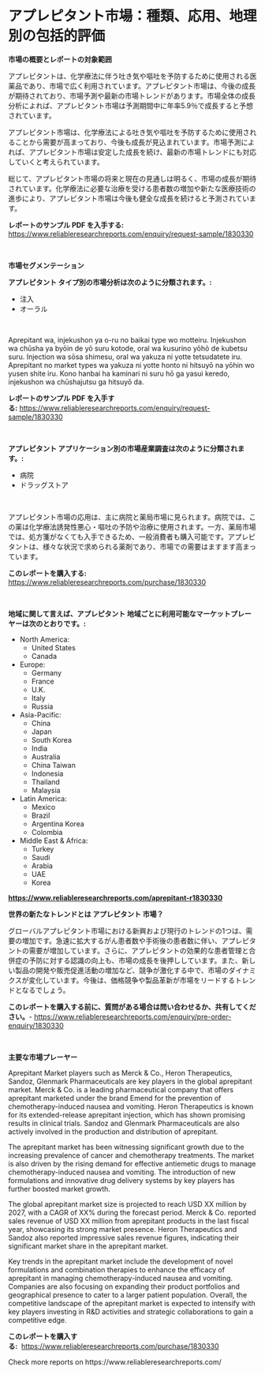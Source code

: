 <p><h1>アプレピタント市場：種類、応用、地理別の包括的評価</h1></p><p><strong>市場の概要とレポートの対象範囲</strong></p>
<p><p>アプレピタントは、化学療法に伴う吐き気や嘔吐を予防するために使用される医薬品であり、市場で広く利用されています。アプレピタント市場は、今後の成長が期待されており、市場予測や最新の市場トレンドがあります。市場全体の成長分析によれば、アプレピタント市場は予測期間中に年率5.9％で成長すると予想されています。</p><p>アプレピタント市場は、化学療法による吐き気や嘔吐を予防するために使用されることから需要が高まっており、今後も成長が見込まれています。市場予測によれば、アプレピタント市場は安定した成長を続け、最新の市場トレンドにも対応していくと考えられています。</p><p>総じて、アプレピタント市場の将来と現在の見通しは明るく、市場の成長が期待されています。化学療法に必要な治療を受ける患者数の増加や新たな医療技術の進歩により、アプレピタント市場は今後も健全な成長を続けると予測されています。</p></p>
<p><strong>レポートのサンプル PDF を入手する:</strong> <a href="https://www.reliableresearchreports.com/enquiry/request-sample/1830330">https://www.reliableresearchreports.com/enquiry/request-sample/1830330</a></p>
<p>&nbsp;</p>
<p><strong>市場セグメンテーション</strong></p>
<p><strong>アプレピタント タイプ別の市場分析は次のように分類されます。:</strong></p>
<p><ul><li>注入</li><li>オーラル</li></ul></p>
<p>&nbsp;</p>
<p><p>Aprepitant wa, injekushon ya o-ru no baikai type wo motteiru. Injekushon wa chūsha ya byōin de yō suru kotode, oral wa kusurino yōhō de kubetsu suru. Injection wa sōsa shimesu, oral wa yakuza ni yotte tetsudatete iru. Aprepitant no market types wa yakuza ni yotte honto ni hitsuyō na yōhin wo yusen shite iru. Kono hanbai ha kaminari ni suru hō ga yasui keredo, injekushon wa chūshajutsu ga hitsuyō da.</p></p>
<p><strong>レポートのサンプル PDF を入手する:</strong>&nbsp;<a href="https://www.reliableresearchreports.com/enquiry/request-sample/1830330">https://www.reliableresearchreports.com/enquiry/request-sample/1830330</a></p>
<p>&nbsp;</p>
<p><strong> アプレピタント アプリケーション別の市場産業調査は次のように分類されます。:</strong></p>
<p><ul><li>病院</li><li>ドラッグストア</li></ul></p>
<p>&nbsp;</p>
<p><p>アプレピタント市場の応用は、主に病院と薬局市場に見られます。病院では、この薬は化学療法誘発性悪心・嘔吐の予防や治療に使用されます。一方、薬局市場では、処方箋がなくても入手できるため、一般消費者も購入可能です。アプレピタントは、様々な状況で求められる薬剤であり、市場での需要はますます高まっています。</p></p>
<p><strong>このレポートを購入する:</strong>&nbsp; <a href="https://www.reliableresearchreports.com/purchase/1830330">https://www.reliableresearchreports.com/purchase/1830330</a></p>
<p>&nbsp;</p>
<p><strong>地域に関して言えば、アプレピタント 地域ごとに利用可能なマーケットプレーヤーは次のとおりです。:</strong></p>
<p><ul>
    <li>
        North America:
        <ul>
            <li>United States</li>
            <li>Canada</li>
        </ul>
    </li>
    <li>
        Europe:
        <ul>
            <li>Germany</li>
            <li>France</li>
            <li>U.K.</li>
            <li>Italy</li>
            <li>Russia</li>
        </ul>
    </li>
    <li>
        Asia-Pacific:
        <ul>
            <li>China</li>
            <li>Japan</li>
            <li>South Korea</li>
            <li>India</li>
            <li>Australia</li>
            <li>China Taiwan</li>
            <li>Indonesia</li>
            <li>Thailand</li>
            <li>Malaysia</li>
        </ul>
    </li>
    <li>
        Latin America:
        <ul>
            <li>Mexico</li>
            <li>Brazil</li>
            <li>Argentina Korea</li>
            <li>Colombia</li>
        </ul>
    </li>
    <li>
        Middle East & Africa:
        <ul>
            <li>Turkey</li>
            <li>Saudi</li>
            <li>Arabia</li>
            <li>UAE</li>
            <li>Korea</li>
        </ul>
    </li>
    </ul></p>
<p><strong><a href="https://www.reliableresearchreports.com/aprepitant-r1830330">https://www.reliableresearchreports.com/aprepitant-r1830330</a></strong>&nbsp;</p>
<p><strong>世界の新たなトレンドとは アプレピタント 市場？</strong></p>
<p><p>グローバルアプレピタント市場における新興および現行のトレンドの1つは、需要の増加です。急速に拡大するがん患者数や手術後の患者数に伴い、アプレピタントの需要が増加しています。さらに、アプレピタントの効果的な患者管理と合併症の予防に対する認識の向上も、市場の成長を後押ししています。また、新しい製品の開発や販売促進活動の増加など、競争が激化する中で、市場のダイナミクスが変化しています。今後は、価格競争や製品革新が市場をリードするトレンドとなるでしょう。</p></p>
<p><strong>このレポートを購入する前に、質問がある場合は問い合わせるか、共有してください。</strong>- <a href="https://www.reliableresearchreports.com/enquiry/pre-order-enquiry/1830330">https://www.reliableresearchreports.com/enquiry/pre-order-enquiry/1830330</a></p>
<p>&nbsp;</p>
<p><strong>主要な市場プレーヤー</strong></p>
<p><p>Aprepitant Market players such as Merck & Co., Heron Therapeutics, Sandoz, Glenmark Pharmaceuticals are key players in the global aprepitant market. Merck & Co. is a leading pharmaceutical company that offers aprepitant marketed under the brand Emend for the prevention of chemotherapy-induced nausea and vomiting. Heron Therapeutics is known for its extended-release aprepitant injection, which has shown promising results in clinical trials. Sandoz and Glenmark Pharmaceuticals are also actively involved in the production and distribution of aprepitant.</p><p>The aprepitant market has been witnessing significant growth due to the increasing prevalence of cancer and chemotherapy treatments. The market is also driven by the rising demand for effective antiemetic drugs to manage chemotherapy-induced nausea and vomiting. The introduction of new formulations and innovative drug delivery systems by key players has further boosted market growth.</p><p>The global aprepitant market size is projected to reach USD XX million by 2027, with a CAGR of XX% during the forecast period. Merck & Co. reported sales revenue of USD XX million from aprepitant products in the last fiscal year, showcasing its strong market presence. Heron Therapeutics and Sandoz also reported impressive sales revenue figures, indicating their significant market share in the aprepitant market.</p><p>Key trends in the aprepitant market include the development of novel formulations and combination therapies to enhance the efficacy of aprepitant in managing chemotherapy-induced nausea and vomiting. Companies are also focusing on expanding their product portfolios and geographical presence to cater to a larger patient population. Overall, the competitive landscape of the aprepitant market is expected to intensify with key players investing in R&D activities and strategic collaborations to gain a competitive edge.</p></p>
<p><strong>このレポートを購入する:</strong>&nbsp;&nbsp;<a href="https://www.reliableresearchreports.com/purchase/1830330">https://www.reliableresearchreports.com/purchase/1830330</a></p>
<p>Check more reports on https://www.reliableresearchreports.com/</p>